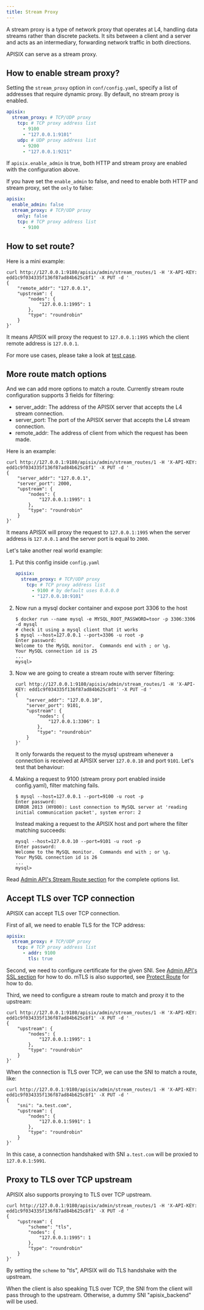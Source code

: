```yaml
---
title: Stream Proxy
---
```


<!--
#
# Licensed to the Apache Software Foundation (ASF) under one or more
# contributor license agreements.  See the NOTICE file distributed with
# this work for additional information regarding copyright ownership.
# The ASF licenses this file to You under the Apache License, Version 2.0
# (the "License"); you may not use this file except in compliance with
# the License.  You may obtain a copy of the License at
#
#     http://www.apache.org/licenses/LICENSE-2.0
#
# Unless required by applicable law or agreed to in writing, software
# distributed under the License is distributed on an "AS IS" BASIS,
# WITHOUT WARRANTIES OR CONDITIONS OF ANY KIND, either express or implied.
# See the License for the specific language governing permissions and
# limitations under the License.
#
-->

A stream proxy is a type of network proxy that operates at L4, handling data streams rather than discrete packets. It sits between a client and a server and acts as an intermediary, forwarding network traffic in both directions. 

APISIX can serve as a stream proxy. 

## How to enable stream proxy?

Setting the `stream_proxy` option in `conf/config.yaml`, specify a list of addresses that require dynamic proxy.
By default, no stream proxy is enabled.

```yaml
apisix:
  stream_proxy: # TCP/UDP proxy
    tcp: # TCP proxy address list
      - 9100
      - "127.0.0.1:9101"
    udp: # UDP proxy address list
      - 9200
      - "127.0.0.1:9211"
```

If `apisix.enable_admin` is true, both HTTP and stream proxy are enabled with the configuration above.

If you have set the `enable_admin` to false, and need to enable both HTTP and stream proxy, set the `only` to false:

```yaml
apisix:
  enable_admin: false
  stream_proxy: # TCP/UDP proxy
    only: false
    tcp: # TCP proxy address list
      - 9100
```

## How to set route?

Here is a mini example:

```shell
curl http://127.0.0.1:9180/apisix/admin/stream_routes/1 -H 'X-API-KEY: edd1c9f034335f136f87ad84b625c8f1' -X PUT -d '
{
    "remote_addr": "127.0.0.1",
    "upstream": {
        "nodes": {
            "127.0.0.1:1995": 1
        },
        "type": "roundrobin"
    }
}'
```

It means APISIX will proxy the request to `127.0.0.1:1995` which the client remote address is `127.0.0.1`.

For more use cases, please take a look at [test case](https://github.com/apache/apisix/blob/master/t/stream-node/sanity.t).

## More route match options

And we can add more options to match a route. Currently stream route configuration supports 3 fields for filtering:

- server_addr: The address of the APISIX server that accepts the L4 stream connection.
- server_port: The port of the APISIX server that accepts the L4 stream connection.
- remote_addr: The address of client from which the request has been made.

Here is an example:

```shell
curl http://127.0.0.1:9180/apisix/admin/stream_routes/1 -H 'X-API-KEY: edd1c9f034335f136f87ad84b625c8f1' -X PUT -d '
{
    "server_addr": "127.0.0.1",
    "server_port": 2000,
    "upstream": {
        "nodes": {
            "127.0.0.1:1995": 1
        },
        "type": "roundrobin"
    }
}'
```

It means APISIX will proxy the request to `127.0.0.1:1995` when the server address is `127.0.0.1` and the server port is equal to `2000`.

Let's take another real world example:

1. Put this config inside `config.yaml`

   ```yaml
   apisix:
     stream_proxy: # TCP/UDP proxy
       tcp: # TCP proxy address list
         - 9100 # by default uses 0.0.0.0
         - "127.0.0.10:9101"
   ```

2. Now run a mysql docker container and expose port 3306 to the host

   ```shell
   $ docker run --name mysql -e MYSQL_ROOT_PASSWORD=toor -p 3306:3306 -d mysql
   # check it using a mysql client that it works
   $ mysql --host=127.0.0.1 --port=3306 -u root -p
   Enter password:
   Welcome to the MySQL monitor.  Commands end with ; or \g.
   Your MySQL connection id is 25
   ...
   mysql>
   ```

3. Now we are going to create a stream route with server filtering:

   ```shell
   curl http://127.0.0.1:9180/apisix/admin/stream_routes/1 -H 'X-API-KEY: edd1c9f034335f136f87ad84b625c8f1' -X PUT -d '
   {
       "server_addr": "127.0.0.10",
       "server_port": 9101,
       "upstream": {
           "nodes": {
               "127.0.0.1:3306": 1
           },
           "type": "roundrobin"
       }
   }'
   ```

   It only forwards the request to the mysql upstream whenever a connection is received at APISIX server `127.0.0.10` and port `9101`. Let's test that behaviour:

4. Making a request to 9100 (stream proxy port enabled inside config.yaml), filter matching fails.

   ```shell
   $ mysql --host=127.0.0.1 --port=9100 -u root -p
   Enter password:
   ERROR 2013 (HY000): Lost connection to MySQL server at 'reading initial communication packet', system error: 2

   ```

   Instead making a request to the APISIX host and port where the filter matching succeeds:

   ```shell
   mysql --host=127.0.0.10 --port=9101 -u root -p
   Enter password:
   Welcome to the MySQL monitor.  Commands end with ; or \g.
   Your MySQL connection id is 26
   ...
   mysql>
   ```

Read [Admin API's Stream Route section](./admin-api.md#stream-route) for the complete options list.

## Accept TLS over TCP connection

APISIX can accept TLS over TCP connection.

First of all, we need to enable TLS for the TCP address:

```yaml
apisix:
  stream_proxy: # TCP/UDP proxy
    tcp: # TCP proxy address list
      - addr: 9100
        tls: true
```

Second, we need to configure certificate for the given SNI.
See [Admin API's SSL section](./admin-api.md#ssl) for how to do.
mTLS is also supported, see [Protect Route](./mtls.md#protect-route) for how to do.

Third, we need to configure a stream route to match and proxy it to the upstream:

```shell
curl http://127.0.0.1:9180/apisix/admin/stream_routes/1 -H 'X-API-KEY: edd1c9f034335f136f87ad84b625c8f1' -X PUT -d '
{
    "upstream": {
        "nodes": {
            "127.0.0.1:1995": 1
        },
        "type": "roundrobin"
    }
}'
```

When the connection is TLS over TCP, we can use the SNI to match a route, like:

```shell
curl http://127.0.0.1:9180/apisix/admin/stream_routes/1 -H 'X-API-KEY: edd1c9f034335f136f87ad84b625c8f1' -X PUT -d '
{
    "sni": "a.test.com",
    "upstream": {
        "nodes": {
            "127.0.0.1:5991": 1
        },
        "type": "roundrobin"
    }
}'
```

In this case, a connection handshaked with SNI `a.test.com` will be proxied to `127.0.0.1:5991`.

## Proxy to TLS over TCP upstream

APISIX also supports proxying to TLS over TCP upstream.

```shell
curl http://127.0.0.1:9180/apisix/admin/stream_routes/1 -H 'X-API-KEY: edd1c9f034335f136f87ad84b625c8f1' -X PUT -d '
{
    "upstream": {
        "scheme": "tls",
        "nodes": {
            "127.0.0.1:1995": 1
        },
        "type": "roundrobin"
    }
}'
```

By setting the `scheme` to "tls", APISIX will do TLS handshake with the upstream.

When the client is also speaking TLS over TCP, the SNI from the client will pass through to the upstream. Otherwise, a dummy SNI "apisix_backend" will be used.
